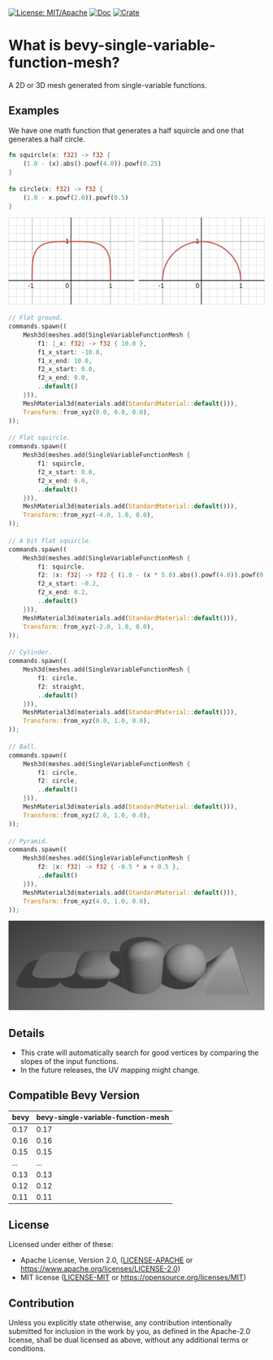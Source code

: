 [![License: MIT/Apache](https://img.shields.io/badge/License-MIT%20or%20Apache2-blue.svg)](https://opensource.org/licenses/MIT)
[![Doc](https://docs.rs/bevy-single-variable-function-mesh/badge.svg)](https://docs.rs/bevy-single-variable-function-mesh)
[![Crate](https://img.shields.io/crates/v/bevy-single-variable-function-mesh.svg)](https://crates.io/crates/bevy-single-variable-function-mesh)

# What is bevy-single-variable-function-mesh?

A 2D or 3D mesh generated from single-variable functions.

## Examples

We have one math function that generates a half squircle and one that
generates a half circle.

```rust
fn squircle(x: f32) -> f32 {
    (1.0 - (x).abs().powf(4.0)).powf(0.25)
}

fn circle(x: f32) -> f32 {
    (1.0 - x.powf(2.0)).powf(0.5)
}
```

<img src="images/plots.png">

```rust
// Flat ground.
commands.spawn((
    Mesh3d(meshes.add(SingleVariableFunctionMesh {
        f1: |_x: f32| -> f32 { 10.0 },
        f1_x_start: -10.0,
        f1_x_end: 10.0,
        f2_x_start: 0.0,
        f2_x_end: 0.0,
        ..default()
    })),
    MeshMaterial3d(materials.add(StandardMaterial::default())),
    Transform::from_xyz(0.0, 0.0, 0.0),
));

// Flat squircle.
commands.spawn((
    Mesh3d(meshes.add(SingleVariableFunctionMesh {
        f1: squircle,
        f2_x_start: 0.0,
        f2_x_end: 0.0,
        ..default()
    })),
    MeshMaterial3d(materials.add(StandardMaterial::default())),
    Transform::from_xyz(-4.0, 1.0, 0.0),
));

// A bit flat squircle.
commands.spawn((
    Mesh3d(meshes.add(SingleVariableFunctionMesh {
        f1: squircle,
        f2: |x: f32| -> f32 { (1.0 - (x * 5.0).abs().powf(4.0)).powf(0.25) },
        f2_x_start: -0.2,
        f2_x_end: 0.2,
        ..default()
    })),
    MeshMaterial3d(materials.add(StandardMaterial::default())),
    Transform::from_xyz(-2.0, 1.0, 0.0),
));

// Cylinder.
commands.spawn((
    Mesh3d(meshes.add(SingleVariableFunctionMesh {
        f1: circle,
        f2: straight,
        ..default()
    })),
    MeshMaterial3d(materials.add(StandardMaterial::default())),
    Transform::from_xyz(0.0, 1.0, 0.0),
));

// Ball.
commands.spawn((
    Mesh3d(meshes.add(SingleVariableFunctionMesh {
        f1: circle,
        f2: circle,
        ..default()
    })),
    MeshMaterial3d(materials.add(StandardMaterial::default())),
    Transform::from_xyz(2.0, 1.0, 0.0),
));

// Pyramid.
commands.spawn((
    Mesh3d(meshes.add(SingleVariableFunctionMesh {
        f2: |x: f32| -> f32 { -0.5 * x + 0.5 },
        ..default()
    })),
    MeshMaterial3d(materials.add(StandardMaterial::default())),
    Transform::from_xyz(4.0, 1.0, 0.0),
));
```

<img src="images/examples.png">

## Details

- This crate will automatically search for good vertices by comparing the slopes
of the input functions.
- In the future releases, the UV mapping might change.

## Compatible Bevy Version

| bevy  | bevy-single-variable-function-mesh |
|-------|------------------------------------|
| 0.17  | 0.17                               |
| 0.16  | 0.16                               |
| 0.15  | 0.15                               |
| ...   | ...                                |
| 0.13  | 0.13                               |
| 0.12  | 0.12                               |
| 0.11  | 0.11                               |

## License

Licensed under either of these:

 * Apache License, Version 2.0, ([LICENSE-APACHE](LICENSE-APACHE) or
   https://www.apache.org/licenses/LICENSE-2.0)
 * MIT license ([LICENSE-MIT](LICENSE-MIT) or
   https://opensource.org/licenses/MIT)

## Contribution

Unless you explicitly state otherwise, any contribution intentionally submitted for inclusion in the work by you, as defined in the Apache-2.0 license, shall be dual licensed as above, without any additional terms or conditions.
